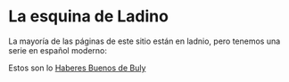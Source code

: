 # La esquina de Ladino

La mayoría de las páginas de este sitio están en ladnio, pero tenemos una serie en español moderno:

Estos son lo [Haberes Buenos de Buly](https://kantoniko.com/haberes-buenos-de-buly/)
